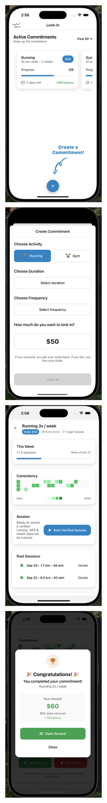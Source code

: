 <div style="display: flex; flex-wrap: wrap; justify-content: center; align-items: center; gap: 16px;">
    <img src="./assets/images/lock-in-home.png" alt="Home Page" width="300" />
    <img src="./assets/images/lock-in-form.png" alt="Form Page" width="300" />
    <img src="./assets/images/lock-in-session.png" alt="Session Page" width="300" />
    <img src="./assets/images/lock-in-success.png" alt="SuccessPage" width="300" />
</div>
